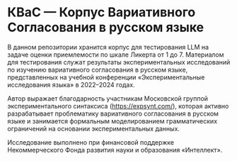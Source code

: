 # КВаС — Корпус Вариативного Согласования в русском языке
В данном репозитории хранится корпус для тестирования LLM на задаче оценки приемлемости по шкале Ликерта от 1 до 7. Материалом для тестирования служат результаты экспериментальных исследований по изучению вариативного согласования в русском языке, представленных на учебной конференции «Экспериментальные исследования языка» в 2022–2024 годах.

Автор выражает благодарность участникам Московской группой экспериментального синтаксиса (https://expsynt.com/), которая активно разрабатывает проблематику вариативного согласования в русском языке и занимается формальным моделированием грамматических ограничений на основании экспериментальных данных.

Исследование выполнено при финансовой поддержке Некоммерческого Фонда развития науки и образования «Интеллект». 

